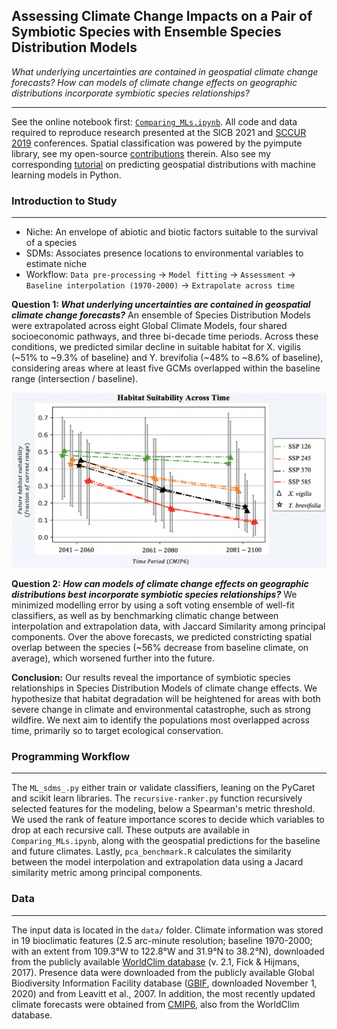 ## Assessing Climate Change Impacts on a Pair of Symbiotic Species with Ensemble Species Distribution Models


*What underlying uncertainties are contained in geospatial climate change forecasts? How can models of climate change effects on geographic distributions incorporate symbiotic species relationships?*

---

See the online notebook first: [`Comparing_MLs.ipynb`](https://nbviewer.jupyter.org/github/daniel-furman/ensemble-climate-projections/blob/main/Comparing_MLs.ipynb). All code and data required to reproduce research presented at the SICB 2021 and [SCCUR 2019](https://drive.google.com/file/d/114wmqQgjkc5DHLQmVI19AvlTw4K_daYQ/view?usp=sharing) conferences. Spatial classification was powered by the pyimpute library, see my open-source [contributions](https://github.com/perrygeo/pyimpute/pull/21) therein. Also see my corresponding <a target="_blank" rel="noopener noreferrer" href="https://daniel-furman.github.io/py-sdms-tutorial/"> tutorial</a> on predicting geospatial distributions with machine learning models in Python.

### Introduction to Study
---

* Niche: An envelope of abiotic and biotic factors suitable to the survival of a species
* SDMs: Associates presence locations to environmental variables to estimate niche
* Workflow: `Data pre-processing` -> `Model fitting` -> `Assessment` -> `Baseline interpolation (1970-2000)` -> `Extrapolate across time`

**Question 1: *What underlying uncertainties are contained in geospatial climate change forecasts?*** An ensemble of Species Distribution Models were extrapolated across eight Global Climate Models, four shared socioeconomic pathways, and three bi-decade time periods. Across these conditions, we predicted similar decline in suitable habitat for X. vigilis (~51% to ~9.3% of baseline) and Y. brevifolia (~48% to ~8.6% of baseline), considering areas where at least five GCMs overlapped within the baseline range (intersection / baseline).

<p align="center"> <img src="data/ensemble_extrapolation.png" width = 630/>

**Question 2: *How can models of climate change effects on geographic distributions best incorporate symbiotic species relationships?*** We minimized modelling error by using a soft voting ensemble of well-fit classifiers, as well as by benchmarking climatic change between interpolation and extrapolation data, with Jaccard Similarity among principal components. Over the above forecasts, we predicted constricting spatial overlap between the species (~56% decrease from baseline climate, on average), which worsened further into the future. 

**Conclusion:** Our results reveal the importance of symbiotic species relationships in Species Distribution Models of climate change effects. We hypothesize that habitat degradation will be heightened for areas with both severe change in climate and environmental catastrophe, such as strong wildfire. We next aim to identify the populations most overlapped across time, primarily so to target ecological conservation. 

### Programming Workflow

---

The `ML_sdms_.py` either train or validate classifiers, leaning on the PyCaret and scikit learn libraries. The `recursive-ranker.py` function recursively selected features for the modeling, below a Spearman's metric threshold. We used the rank of feature importance scores to decide which variables to drop at each recursive call. These outputs are available in `Comparing_MLs.ipynb`, along with the geospatial predictions for the baseline and future climates. Lastly, `pca_benchmark.R` calculates the similarity between the model interpolation and extrapolation data using a Jacard similarity metric among principal components. 


### Data

---

The input data is located in the `data/` folder. Climate information was stored in 19 bioclimatic features (2.5 arc-minute resolution; baseline 1970-2000; with an extent from 109.3°W to 122.8°W and 31.9°N to 38.2°N), downloaded from the publicly available [WorldClim database](https://www.worldclim.org) (v. 2.1, Fick & Hijmans, 2017). Presence data were downloaded from the publicly available Global Biodiversity Information Facility database ([GBIF](https://www.gbif.org), downloaded November 1, 2020) and from Leavitt et al., 2007. In addition, the most recently updated climate forecasts were obtained from [CMIP6](https://www.worldclim.org/data/cmip6/cmip6_clim2.5m.html), also from the WorldClim database. 

